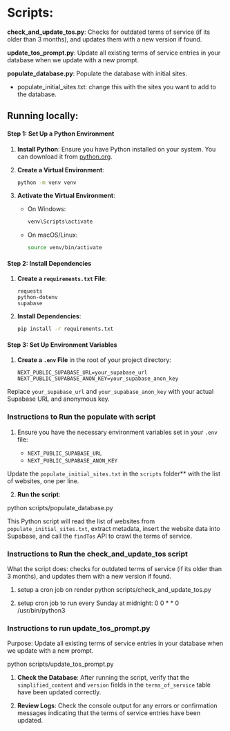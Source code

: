 
# Scripts:

**check_and_update_tos.py**: Checks for outdated terms of service (if its older than 3 months), and updates them with a new version if found.

**update_tos_prompt.py**: Update all existing terms of service entries in your database when we update with a new prompt.

**populate_database.py**: Populate the database with initial sites.
- populate_initial_sites.txt: change this with the sites you want to add to the database.

## Running locally:

#### Step 1: Set Up a Python Environment

1. **Install Python**: Ensure you have Python installed on your system. You can download it from [python.org](https://www.python.org/downloads/).

2. **Create a Virtual Environment**:
   ```bash
   python -m venv venv
   ```

3. **Activate the Virtual Environment**:
   - On Windows:
     ```bash
     venv\Scripts\activate
     ```
   - On macOS/Linux:
     ```bash
     source venv/bin/activate
     ```

#### Step 2: Install Dependencies

1. **Create a `requirements.txt` File**:
   ```text
   requests
   python-dotenv
   supabase
   ```

2. **Install Dependencies**:
   ```bash
   pip install -r requirements.txt
   ```

#### Step 3: Set Up Environment Variables

1. **Create a `.env` File** in the root of your project directory:
   ```text
   NEXT_PUBLIC_SUPABASE_URL=your_supabase_url
   NEXT_PUBLIC_SUPABASE_ANON_KEY=your_supabase_anon_key
   ```

Replace `your_supabase_url` and `your_supabase_anon_key` with your actual Supabase URL and anonymous key.


### Instructions to Run the populate with  script
1. Ensure you have the necessary environment variables set in your `.env` file:

   - `NEXT_PUBLIC_SUPABASE_URL`
   - `NEXT_PUBLIC_SUPABASE_ANON_KEY`


Update the `populate_initial_sites.txt` in the `scripts` folder** with the list of websites, one per line.

2. **Run the script**:

python scripts/populate_database.py

This Python script will read the list of websites from `populate_initial_sites.txt`, extract metadata, insert the website data into Supabase, and call the `findTos` API to crawl the terms of service.


### Instructions to Run the check_and_update_tos script

What the script does: checks for outdated terms of service (if its older than 3 months), and updates them with a new version if found.

1. setup a cron job on render
   python scripts/check_and_update_tos.py

2. setup cron job to run every Sunday at midnight:
   0 0 * * 0 /usr/bin/python3


### Instructions to run update_tos_prompt.py

Purpose: Update all existing terms of service entries in your database when we update with a new prompt.

python scripts/update_tos_prompt.py

1. **Check the Database**: After running the script, verify that the `simplified_content` and `version` fields in the `terms_of_service` table have been updated correctly.

2. **Review Logs**: Check the console output for any errors or confirmation messages indicating that the terms of service entries have been updated.